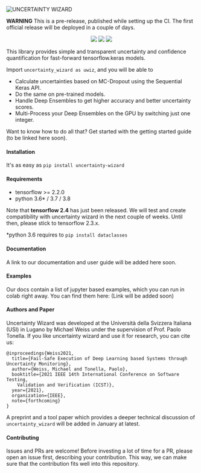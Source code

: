 ![UNCERTAINTY WIZARD](https://github.com/testingautomated-usi/uncertainty-wizard/raw/main/docs/uwiz_logo.PNG)

**WARNING** This is a pre-release, published while setting up the CI. 
The first official release will be deployed in a couple of days.

<p align="center">
    <a href="https://black.readthedocs.io/en/stable/" alt="Code Style: Black">
        <img src="https://img.shields.io/badge/code%20style-black-000000.svg" /></a>
    <a href="https://choosealicense.com/licenses/mit/" alt="License: MIT">
        <img src="https://img.shields.io/badge/license-MIT-green.svg" /></a>
    <a href="https://github.com/HunterMcGushion/docstr_coverage" alt="Docstr-Coverage: 100%">
        <img src="https://img.shields.io/badge/docstr--coverage-100%25-brightgreen.svg" /></a>
   
</p>

This library provides simple and transparent uncertainty and confidence quantification for 
fast-forward tensorflow.keras models.

Import `uncertainty_wizard as uwiz`, and you will be able to
* Calculate uncertainties based on MC-Dropout using the Sequential Keras API.
* Do the same on pre-trained models.
* Handle Deep Ensembles to get higher accuracy and better uncertainty scores.
* Multi-Process your Deep Ensembles on the GPU by switching just one integer.

Want to know how to do all that? Get started with the getting started guide (to be linked here soon).

#### Installation

It's as easy as `pip install uncertainty-wizard`

#### Requirements
- tensorflow >= 2.2.0
- python 3.6* / 3.7 / 3.8

Note that **tensorflow 2.4** has just been released. 
We will test and create compatibility with uncertainty wizard in the next couple of weeks.
Until then, please stick to tensorflow 2.3.x.

*python 3.6 requires to `pip install dataclasses`

#### Documentation
A link to our documentation and user guide will be added here soon.

#### Examples
Our docs contain a list of jupyter based examples, which you can run in colab right away.
You can find them here: (Link will be added soon)

#### Authors and Paper
Uncertainty Wizard was developed at the Università della Svizzera Italiana (USI) in Lugano
by Michael Weiss under the supervision of Prof. Paolo Tonella.
If you like uncertainty wizard and use it for research, you can cite us:
    
    @inproceedings{Weiss2021,
      title={Fail-Safe Execution of Deep Learning based Systems through Uncertainty Monitoring},
      author={Weiss, Michael and Tonella, Paolo},
      booktitle={2021 IEEE 14th International Conference on Software Testing, 
        Validation and Verification (ICST)},
      year={2021},
      organization={IEEE},
      note={forthcoming}
    }

A preprint and a tool paper which provides a deeper technical discussion of ``uncertainty_wizard`` 
will be added in January at latest.

#### Contributing
Issues and PRs are welcome! 
Before investing a lot of time for a PR, please open an issue first, describing your contribution.
This way, we can make sure that the contribution fits well into this repository.
